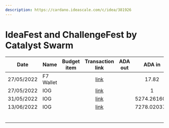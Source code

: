 ```yaml
---
description: https://cardano.ideascale.com/c/idea/381926
---
```


# IdeaFest and ChallengeFest by Catalyst Swarm

<table><thead><tr><th>Date</th><th>Name</th><th data-type="select">Budget item</th><th align="center">Transaction link</th><th align="center">ADA out</th><th align="center">ADA in</th><th align="center">Balance</th></tr></thead><tbody><tr><td>27/05/2022</td><td>F7 Wallet</td><td></td><td align="center"><a href="https://raw.githubusercontent.com/treasuryguild/treasury-v3/main/Transactions/Swarm/Fund8/IdeaFest-and-ChallengeFest-by-Swarm/Incoming/1653836186875-Challenge-Fest-wallet-F7.json">link</a></td><td align="center"></td><td align="center">17.82</td><td align="center">17.825875</td></tr><tr><td>27/05/2022</td><td>IOG</td><td></td><td align="center"><a href="https://raw.githubusercontent.com/treasuryguild/treasury-v3/main/Transactions/Swarm/Fund8/IdeaFest-and-ChallengeFest-by-Swarm/Incoming/1653668700286-IOG.json">link</a></td><td align="center"></td><td align="center">1</td><td align="center">18.825875</td></tr><tr><td>31/05/2022</td><td>IOG</td><td></td><td align="center"><a href="https://raw.githubusercontent.com/treasuryguild/treasury-v3/main/Transactions/Swarm/Fund8/IdeaFest-and-ChallengeFest-by-Swarm/Incoming/1654021373944-IOG.json">link</a></td><td align="center"></td><td align="center">5274.261603</td><td align="center">5293.087478</td></tr><tr><td>13/06/2022</td><td>IOG</td><td></td><td align="center"><a href="https://raw.githubusercontent.com/treasuryguild/treasury-v3/main/Transactions/Swarm/Fund8/IdeaFest-and-ChallengeFest-by-Swarm/Incoming/1655180802511-IOG.json">link</a></td><td align="center"></td><td align="center">7278.020378</td><td align="center">12571.107856</td></tr><tr><td></td><td></td><td></td><td align="center"></td><td align="center"></td><td align="center"></td><td align="center"></td></tr><tr><td></td><td></td><td></td><td align="center"></td><td align="center"></td><td align="center"></td><td align="center"></td></tr><tr><td></td><td></td><td></td><td align="center"></td><td align="center"></td><td align="center"></td><td align="center"></td></tr><tr><td></td><td></td><td></td><td align="center"></td><td align="center"></td><td align="center"></td><td align="center"></td></tr><tr><td></td><td></td><td></td><td align="center"></td><td align="center"></td><td align="center"></td><td align="center"></td></tr><tr><td></td><td></td><td></td><td align="center"></td><td align="center"></td><td align="center"></td><td align="center"></td></tr></tbody></table>
